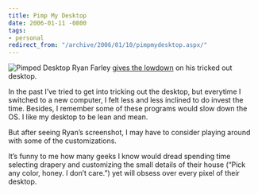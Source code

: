 ```yaml
---
title: Pimp My Desktop
date: 2006-01-11 -0800
tags:
- personal
redirect_from: "/archive/2006/01/10/pimpmydesktop.aspx/"
---
```


![Pimped Desktop](https://haacked.com/images/pimpeddesktop.jpg) Ryan
Farley [gives the
lowdown](http://ryanfarley.com/blog/archive/2006/01/11/14992.aspx?Pending=true)
on his tricked out desktop.

In the past I’ve tried to get into tricking out the desktop, but
everytime I switched to a new computer, I felt less and less inclined to
do invest the time. Besides, I remember some of these programs would
slow down the OS. I like my desktop to be lean and mean.

But after seeing Ryan’s screenshot, I may have to consider playing
around with some of the customizations.

It’s funny to me how many geeks I know would dread spending time
selecting drapery and customizing the small details of their house
(“Pick any color, honey. I don’t care.”) yet will obsess over every
pixel of their desktop.

